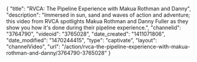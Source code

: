 {
    "title": "RVCA: The Pipeline Experience with Makua Rothman and Danny",
    "description": "Immersed in sun, sand and waves of action and adventure; this video from RVCA spotlights Makua Rothman and Danny Fuller as they show you how it's done during their pipeline experience.",
    "channelid": "3764790",
    "videoid": "3765028",
    "date_created": "1411071806",
    "date_modified": "1470244415",
    "type": "captivate",
    "layout": "channelVideo",
    "url": "\/action\/rvca-the-pipeline-experience-with-makua-rothman-and-danny\/3764790-3765028"
}